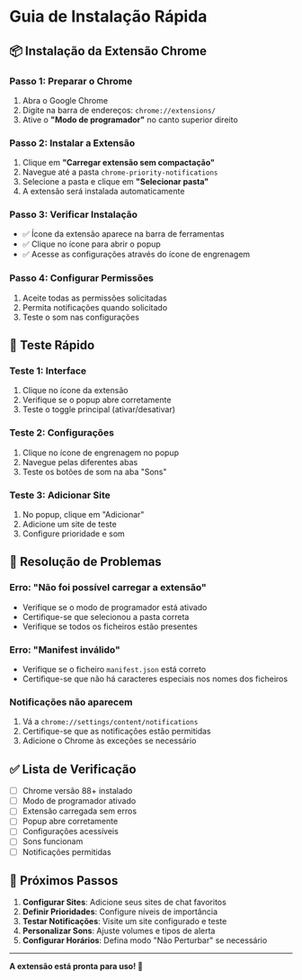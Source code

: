 # Guia de Instalação Rápida

## 📦 Instalação da Extensão Chrome

### Passo 1: Preparar o Chrome
1. Abra o Google Chrome
2. Digite na barra de endereços: `chrome://extensions/`
3. Ative o **"Modo de programador"** no canto superior direito

### Passo 2: Instalar a Extensão
1. Clique em **"Carregar extensão sem compactação"**
2. Navegue até a pasta `chrome-priority-notifications`
3. Selecione a pasta e clique em **"Selecionar pasta"**
4. A extensão será instalada automaticamente

### Passo 3: Verificar Instalação
- ✅ Ícone da extensão aparece na barra de ferramentas
- ✅ Clique no ícone para abrir o popup
- ✅ Acesse as configurações através do ícone de engrenagem

### Passo 4: Configurar Permissões
1. Aceite todas as permissões solicitadas
2. Permita notificações quando solicitado
3. Teste o som nas configurações

## 🧪 Teste Rápido

### Teste 1: Interface
1. Clique no ícone da extensão
2. Verifique se o popup abre corretamente
3. Teste o toggle principal (ativar/desativar)

### Teste 2: Configurações
1. Clique no ícone de engrenagem no popup
2. Navegue pelas diferentes abas
3. Teste os botões de som na aba "Sons"

### Teste 3: Adicionar Site
1. No popup, clique em "Adicionar"
2. Adicione um site de teste
3. Configure prioridade e som

## 🔧 Resolução de Problemas

### Erro: "Não foi possível carregar a extensão"
- Verifique se o modo de programador está ativado
- Certifique-se que selecionou a pasta correta
- Verifique se todos os ficheiros estão presentes

### Erro: "Manifest inválido"
- Verifique se o ficheiro `manifest.json` está correto
- Certifique-se que não há caracteres especiais nos nomes dos ficheiros

### Notificações não aparecem
1. Vá a `chrome://settings/content/notifications`
2. Certifique-se que as notificações estão permitidas
3. Adicione o Chrome às exceções se necessário

## ✅ Lista de Verificação

- [ ] Chrome versão 88+ instalado
- [ ] Modo de programador ativado
- [ ] Extensão carregada sem erros
- [ ] Popup abre corretamente
- [ ] Configurações acessíveis
- [ ] Sons funcionam
- [ ] Notificações permitidas

## 🎯 Próximos Passos

1. **Configurar Sites**: Adicione seus sites de chat favoritos
2. **Definir Prioridades**: Configure níveis de importância
3. **Testar Notificações**: Visite um site configurado e teste
4. **Personalizar Sons**: Ajuste volumes e tipos de alerta
5. **Configurar Horários**: Defina modo "Não Perturbar" se necessário

---

**A extensão está pronta para uso! 🚀**

